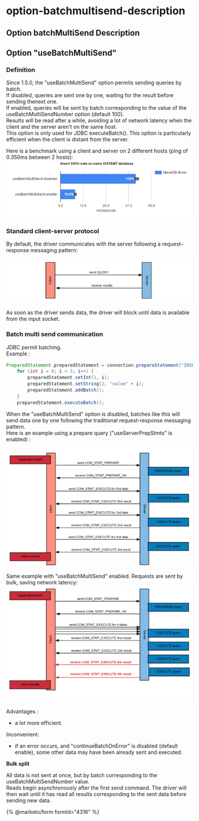 # option-batchmultisend-description

## Option batchMultiSend Description

## Option "useBatchMultiSend"

### Definition

Since 1.5.0, the "useBatchMultiSend" option permits sending queries by batch.\
If disabled, queries are sent one by one, waiting for the result before sending thenext one.\
If enabled, queries will be sent by batch corresponding to the value of the useBatchMultiSendNumber option (default 100).\
Results will be read after a while, avoiding a lot of network latency when the client and the server aren't on the same host.\
This option is only used for JDBC executeBatch(). This option is particularly efficient when the client is distant from the server.

Here is a benchmark using a client and server on 2 different hosts (ping of 0.350ms between 2 hosts):![use\_batch\_multi\_send](../.gitbook/assets/use_batch_multi_send.png)

### Standard client-server protocol

By default, the driver communicates with the server following a request–response messaging pattern:

![standard](../.gitbook/assets/standard.png)

As soon as the driver sends data, the driver will block until data is available from the input socket.

### Batch multi send communication

JDBC permit batching.\
Example :

```java
PreparedStatement preparedStatement = connection.prepareStatement("INSERT INTO test(data1, data2) VALUES (?, ?)");
    for (int i = 0; i < 3; i++) {
        preparedStatement.setInt(1, i);
        preparedStatement.setString(2, "value" + i);
        preparedStatement.addBatch();
    }
    preparedStatement.executeBatch();
```

When the "useBatchMultiSend" option is disabled, batches like this will send data one by one following the traditional request-response messaging pattern.\
Here is an example using a prepare query ("useServerPrepStmts" is enabled) :

![standard\_batch](../.gitbook/assets/standard_batch.png)

Same example with "useBatchMultiSend" enabled. Requests are sent by bulk, saving network latency:![bulk\_batch](../.gitbook/assets/bulk_batch.png)

Advantages :

* a lot more efficient.

Inconvenient:

* if an error occurs, and "continueBatchOnError" is disabled (default enable), some other data may have been already sent and executed.

**Bulk split**

All data is not sent at once, but by batch corresponding to the useBatchMultiSendNumber value.\
Reads begin asynchronously after the first send command. The driver will then wait until it has read all results corresponding to the sent data before sending new data.


{% @marketo/form formId="4316" %}
